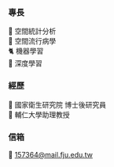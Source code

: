 ### 專長
:lion: 空間統計分析 \
:tiger2: 空間流行病學 \
:cat2: 機器學習 \
:pig2: 深度學習

### 經歷
:ant: 國家衛生研究院 博士後研究員 \
:ant: 輔仁大學助理教授

### 信箱
:ant: 157364@mail.fju.edu.tw
